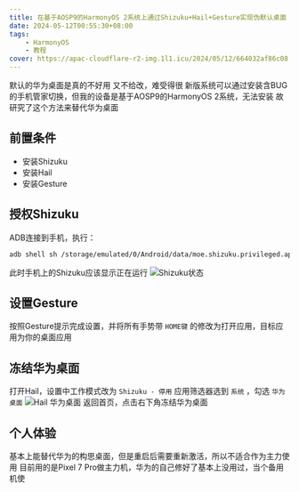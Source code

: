 ```yaml
---
title: 在基于AOSP9的HarmonyOS 2系统上通过Shizuku+Hail+Gesture实现伪默认桌面
date: 2024-05-12T00:55:30+08:00
tags:
    - HarmonyOS
    - 教程
cover: https://apac-cloudflare-r2-img.1l1.icu/2024/05/12/664032af86c08.webp
---
```

默认的华为桌面是真的不好用 又不给改，难受得很
新版系统可以通过安装含BUG的手机管家切换，但我的设备是基于AOSP9的HarmonyOS 2系统，无法安装
故研究了这个方法来替代华为桌面

## 前置条件

- 安装Shizuku
- 安装Hail
- 安装Gesture

## 授权Shizuku

ADB连接到手机，执行：

```bash
adb shell sh /storage/emulated/0/Android/data/moe.shizuku.privileged.api/start.sh
```

此时手机上的Shizuku应该显示正在运行
![Shizuku状态](https://apac-cloudflare-r2-img.1l1.icu/2024/05/12/663fa45b2ae05.webp)

## 设置Gesture

按照Gesture提示完成设置，并将所有手势带 `HOME键` 的修改为打开应用，目标应用为你的桌面应用

## 冻结华为桌面

打开Hail，设置中工作模式改为 `Shizuku - 停用`
应用筛选器选到 `系统` ，勾选 `华为桌面`
![Hail 华为桌面](https://apac-cloudflare-r2-img.1l1.icu/2024/05/12/663fa4e720530.webp)
返回首页，点击右下角冻结华为桌面

## 个人体验

基本上能替代华为的构思桌面，但是重启后需要重新激活，所以不适合作为主力使用
目前用的是Pixel 7 Pro做主力机，华为的自己修好了基本上没用过，当个备用机使
